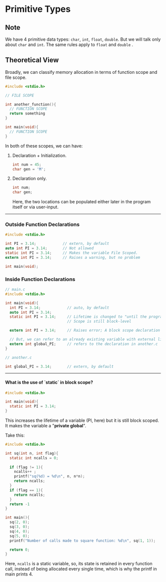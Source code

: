 # Primitive Types

## Note

We have 4 primitive data types: `char`, `int`, `float`, `double`. But we will talk only about `char` and `int`. The same rules apply to `float` and `double` .

## Theoretical View

Broadly, we can classify memory allocation in terms of function scope and file scope.

```c
#include <stdio.h>

// FILE SCOPE

int another_function(){
  // FUNCTION SCOPE
  return something
}

int main(void){
  // FUNCTION SCOPE
}
```

In both of these scopes, we can have:

1.  Declaration + Initialization.

    ```c
    int num = 45;
    char gen = 'M';
    ```
2.  Declaration only.

    ```c
    int num;
    char gen;
    ```

    Here, the two locations can be populated either later in the program itself or via user-input.

***

### Outside Function Declarations

```c
#include <stdio.h>

int PI = 3.14;            // extern, by default
auto int PI = 3.14;       // Not allowed
static int PI = 3.14;     // Makes the variable File Scoped.
extern int PI = 3.14;     // Raises a warning, but no problem

int main(void);
```

### Inside Function Declarations

```c
// main.c
#include <stdio.h>

int main(void){
  int PI = 3.14;            // auto, by default
  auto int PI = 3.14;
  static int PI = 3.14;     // Lifetime is changed to "until the program exist"
                            // Scope is still block-level

  extern int PI = 3.14;     // Raises error; A block scope declaration can't be made extern

  // But, we can refer to an already existing variable with external linkage/global visibility
  extern int global_PI;     // refers to the declaration in another.c
}
```

```c
// another.c

int global_PI = 3.14;       // extern, by default
```

***

#### What is the use of \`static\` in block scope?

```c
#include <stdio.h>

int main(void){
  static int PI = 3.14;
}
```

This increases the lifetime of a variable (PI, here) but it is still block scoped. It makes the variable a "**private global**".

Take this:

```c
#include <stdio.h>

int sq(int n, int flag){
  static int ncalls = 0;
  
  if (flag != 1){
    ncalls++ ;
    printf("sq(%d) = %d\n", n, n*n);
    return ncalls;
  }
  if (flag == 1){
    return ncalls;
  }
  return -1
}

int main(){
  sq(2, 0);
  sq(3, 0);
  sq(4, 0);
  sq(5, 0);
  printf("Number of calls made to square function: %d\n", sq(1, 1));

  return 0;
}
```

Here, `ncalls` is a static variable, so, its state is retained in every function call, instead of being allocated every single time, which is why the printf in main prints 4.

